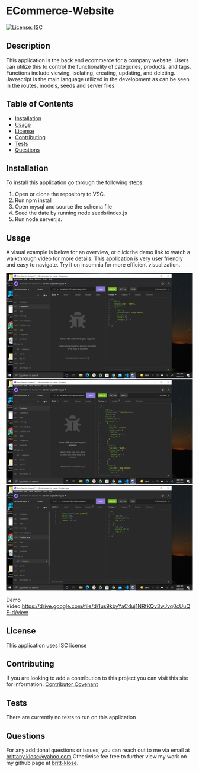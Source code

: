 # ECommerce-Website

[![License: ISC](https://img.shields.io/badge/License-ISC-blue.svg)](https://opensource.org/licenses/ISC)

  ## Description
 This application is the back end ecommerce for a company website. Users can utilize this to control the functionality of categories, products, and tags. Functions include viewing, isolating, creating, updating, and deleting. Javascript is the main language utilized in the development as can be seen in the routes, models, seeds and server files. 

  ## Table of Contents

* [Installation](#installation)
* [Usage](#usage)
* [License](#license)
* [Contributing](#contributing)
* [Tests](#tests)
* [Questions](#questions)

## Installation
To install this application go through the following steps. 
1. Open or clone the repository to VSC. 
2. Run npm install
3. Open mysql and source the schema file
4. Seed the date by running node seeds/index.js
5. Run node server.js. 

## Usage
A visual example is below for an overview, or click the demo link to watch a walkthrough video for more details. This application is very user friendly and easy to navigate. Try it on insomnia for more efficient visualization.

![alt text](/images/GETcats.png) 
![alt text](/images/Getprdcts.png) 
![alt text](/images/postpdct.png) 

Demo Video:https://drive.google.com/file/d/1us9kbyYaCduj1NRfKQv3wJvq0cUuQE-d/view

## License
This application uses ISC license 

## Contributing
If you are looking to add a contribution to this project you can visit this site for information: [Contributor Covenant](https://www.contributor-covenant.org/)

## Tests
There are currently no tests to run on this application

## Questions

For any additional questions or issues, you can reach out to me 
via email at brittany.klose@yahoo.com
Otheriwise fee free to further view my work on my github page at [britt-klose](https://github.com/britt-klose/).